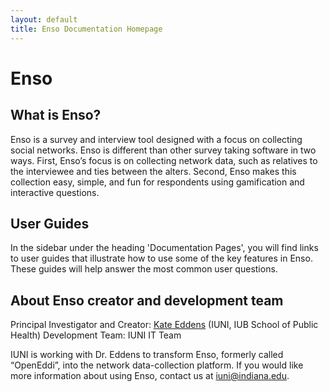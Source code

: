 ```yaml
---
layout: default
title: Enso Documentation Homepage
---
```


<!-- [Managing Interviews Using Enso](_pages/ManagingInterviews) -->

# Enso

## What is Enso?

Enso is a survey and interview tool designed with a focus on collecting social networks. Enso is different than other survey taking software in two ways. First, Enso’s focus is on collecting network data, such as relatives to the interviewee and ties between the alters. Second, Enso makes this collection easy, simple, and fun for respondents using gamification and interactive questions.

## User Guides

In the sidebar under the heading 'Documentation Pages', you will find links to user guides that illustrate how to use some of the key features in Enso. These guides will help answer the most common user questions.

## About Enso creator and development team
Principal Investigator and Creator: [Kate Eddens](https://publichealth.indiana.edu/research/faculty-directory/profile.html?user=keddens) (IUNI, IUB School of Public Health)
Development Team: IUNI IT Team 

IUNI is working with Dr. Eddens to transform Enso, formerly called “OpenEddi”, into the network data-collection platform. If you would like more information about using Enso, contact us at iuni@indiana.edu.